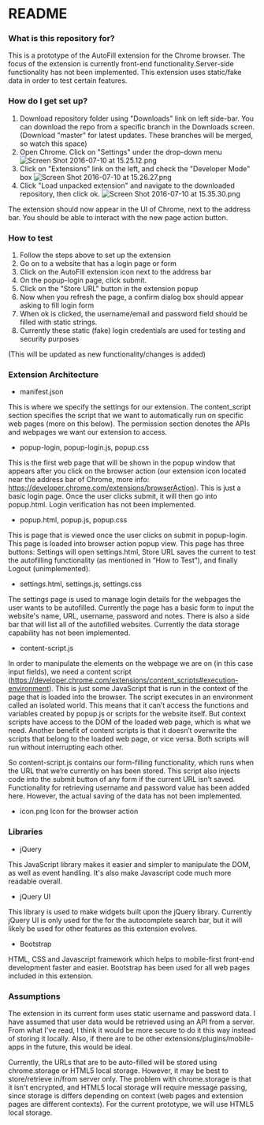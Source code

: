 # README #

### What is this repository for? ###

This is a prototype of the AutoFill extension for the Chrome browser. The focus of the extension is currently front-end functionality.Server-side functionality has not been implemented. This extension uses static/fake data in order to test certain features. 

### How do I get set up? ###

1. Download repository folder using "Downloads" link on left side-bar. You can download the repo from a specific branch in the Downloads screen. (Download "master" for latest updates. These branches will be merged, so watch this space)
2. Open Chrome. Click on "Settings" under the drop-down menu
![Screen Shot 2016-07-10 at 15.25.12.png](https://bitbucket.org/repo/Xa8Xjg/images/3110307171-Screen%20Shot%202016-07-10%20at%2015.25.12.png)
3. Click on "Extensions" link on the left, and check the "Developer Mode" box
![Screen Shot 2016-07-10 at 15.26.27.png](https://bitbucket.org/repo/Xa8Xjg/images/1061228553-Screen%20Shot%202016-07-10%20at%2015.26.27.png)
4. Click "Load unpacked extension" and navigate to the downloaded repository, then click ok.
![Screen Shot 2016-07-10 at 15.35.30.png](https://bitbucket.org/repo/Xa8Xjg/images/3269444388-Screen%20Shot%202016-07-10%20at%2015.35.30.png)

The extension should now appear in the UI of Chrome, next to the address bar. You should be able to interact with the new page action button.

### How to test ###
1. Follow the steps above to set up the extension
2. Go on to a website that has a login page or form
3. Click on the AutoFill extension icon next to the address bar
4. On the popup-login page, click submit.
5. Click on the "Store URL" button in the extension popup
6. Now when you refresh the page, a confirm dialog box should appear asking to fill login form
7. When ok is clicked, the username/email and password field should be filled with static strings.
8. Currently these static (fake) login credentials are used for testing and security purposes

(This will be updated as new functionality/changes is added)

### Extension Architecture ###

- manifest.json

This is where we specify the settings for our extension. The content_script section specifies the script that we want to automatically run on specific web pages (more on this below). The permission section denotes the APIs and webpages we want our extension to access.  

- popup-login, popup-login.js, popup.css

This is the first web page that will be shown in the popup window that appears after you click on the browser action (our extension icon located near the address bar of Chrome, more info: https://developer.chrome.com/extensions/browserAction). This is just a basic login page. Once the user clicks submit, it will then go into popup.html. Login verification has not been implemented. 

- popup.html, popup.js, popup.css

This is page that is viewed once the user clicks on submit in popup-login. This page is loaded into browser action popup view. This page has three buttons: Settings will open settings.html, Store URL saves the current to test the autofilling functionality (as mentioned in “How to Test”), and finally 
Logout (unimplemented). 

- settings.html, settings.js, settings.css

The settings page is used to manage login details for the webpages the user wants to be autofilled. Currently the page has a basic form to input the website's name, URL, username, password and notes. There is also a side bar that will list all of the autofilled websites. Currently the data storage capability has not been implemented.  

- content-script.js

In order to manipulate the elements on the webpage we are on (in this case input fields), we need a content script (https://developer.chrome.com/extensions/content_scripts#execution-environment). This is just some JavaScript that is run in the context of the page that is loaded into the browser. The script executes in an environment called an isolated world. This means that it can’t access the functions and variables created by popup.js or scripts for the website itself. But context scripts have access to the DOM of the loaded web page, which is what we need. Another benefit of content scripts is that it doesn’t overwrite the scripts that belong to the loaded web page, or vice versa. Both scripts will run without interrupting each other.  

So content-script.js contains our form-filling functionality, which runs when the URL that we’re currently on has been stored. This script also injects code into the submit button of any form if the current URL isn’t saved. Functionality for retrieving username and password value has been added here. However, the actual saving of the data has not been implemented. 

- icon.png
Icon for the browser action

### Libraries ###
- jQuery 

This JavaScript library makes it easier and simpler to manipulate the DOM, as well as event handling. It's also make Javascript code much more readable overall.

- jQuery UI

This library is used to make widgets built upon the jQuery library. Currently jQuery UI is only used for the for the autocomplete search bar, but it will likely be used for other features as this extension evolves.

- Bootstrap

HTML, CSS and Javascript framework which helps to mobile-first front-end development faster and easier. Bootstrap has been used for all web pages included in this extension. 

### Assumptions ###
The extension in its current form uses static username and password data. I have assumed that user data would be retrieved using an API from a server. From what I've read, I think it would be more secure to do it this way instead of storing it locally. Also, if there are to be other extensions/plugins/mobile-apps in the future, this would be ideal. 

Currently, the URLs that are to be auto-filled will be stored using chrome.storage or HTML5 local storage. However, it may be best to store/retrieve in/from server only. The problem with chrome.storage is that it isn't encrypted, and HTML5 local storage will require message passing, since storage is differs depending on context (web pages and extension pages are different contexts). For the current prototype, we will use HTML5 local storage.